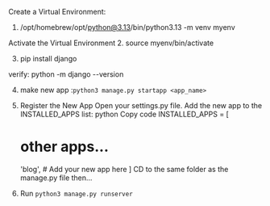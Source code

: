 Create a Virtual Environment:

1. /opt/homebrew/opt/python@3.13/bin/python3.13 -m venv myenv

Activate the Virtual Environment 2. source myenv/bin/activate

3. pip install django

verify: python -m django --version

4. make new app :`python3 manage.py startapp <app_name>`

5. Register the New App
Open your settings.py file.
Add the new app to the INSTALLED_APPS list:
python
Copy code
INSTALLED_APPS = [
    # other apps...
    'blog',  # Add your new app here
]
CD to the same folder as the manage.py file then...
6. Run `python3 manage.py runserver`
